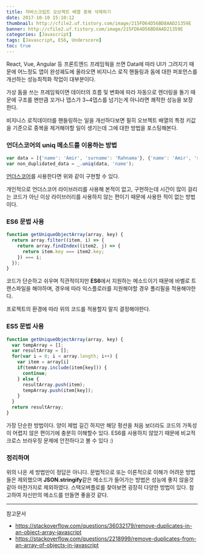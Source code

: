 ```yaml
---
title: 자바스크립트 오브젝트 배열 중복 삭제하기
date: 2017-10-10 15:10:12
thumbnail: http://cfile2.uf.tistory.com/image/215FD64D56BD8AAD21359E
banner: http://cfile2.uf.tistory.com/image/215FD64D56BD8AAD21359E
categories: [Javascript]
tags: [Javascript, ES6, Underscore]
toc: true
---
```


React, Vue, Angular 등 프론트엔드 프레임웍을 쓰면 Data에 따라 UI가 그려지기 때문에 어느정도 앱이 완성궤도에 올라오면 비지니스 로직 핸들링과 돔에 대한 퍼포먼스를 개선하는 성능최적화 작업이 대부분이다.

가상 돔을 쓰는 프레임웍이면 데이터의 흐름 및 변화에 따라 자동으로 렌더링을 돌기 때문에 구조를 왠만큼 꼬거나 뎁스가 3~4뎁스를 넘기는게 아니라면 쾌적한 성능을 보장한다.

비지니스 로직데이터를 핸들링하는 일을 개선하다보면 필히 오브젝트 배열의 특정 키값을 기준으로 중복을 제거해야할 일이 생기는데 그에 대한 방법을 포스팅해본다.


### 언더스코어의 uniq 메소드를 이용하는 방법
```js
var data = [{'name': 'Amir', 'surname': 'Rahnama'}, {'name': 'Amir', 'surname': 'Stevens'}];
var non_duplidated_data = _.uniq(data, 'name'); 
```
<!-- more -->
[언더스코어](http://underscorejs.org/)를 사용한다면 위와 같이 구현할 수 있다.

개인적으로 언더스코어 라이브러리를 사용해 본적이 없고, 구현하는데 시간이 많이 걸리는 코드가 아닌 이상 라이브러리를 사용하지 않는 편이기 때문에 사용한 적이 없는 방법이다.

### ES6 문법 사용
```js
function getUniqueObjectArray(array, key) {
  return array.filter((item, i) => {
    return array.findIndex((item2, j) => {
      return item.key === item2.key;
    }) === i;
  });
}
```

코드가 단순하고 쉬우며 직관적이지만 **ES6**에서 지원하는 메소드이기 때문에 바벨로 트랜스파일을 해야하며, 경우에 따라 익스플로러를 지원해야할 경우 폴리필을 적용해야한다.

프로젝트의 환경에 따라 위의 코드를 적용할지 말지 결정해야한다.

### ES5 문법 사용
```js
function getUniqueObjectArray(array, key) {
  var tempArray = [];
  var resultArray = [];
  for(var i = 0; i < array.length; i++) {
    var item = array[i]
    if(temArray.include(item[key])) {
      continue;
    } else {
      resultArray.push(item);
      tempArray.push(item[key]);
    }
  }
  return resultArray;
}
```

가장 단순한 방법이다. 양이 제법 길긴 하지만 해당 펑션을 처음 보더라도 코드의 가독성이 어렵지 않은 편이기에 충분히 이해할수 있다.
ES6를 사용하지 않았기 때문에 비교적 크로스 브라우징 문제에 안전하다고 볼 수 있다 :)

### 정리하며
위의 나온 세 방법만이 정답은 아니다. 
문법적으로 또는 이론적으로 이해가 어려운 방법들은 제외했으며 **JSON.stringify**같은 메소드가 들어가는 방법은 성능에 좋지 않을것 같아 마찬가지로 제외하였다.
스택오버플로를 찾아보면 굉장히 다양한 방법이 있다. 참고하여 자신만의 메소드를 만들면 좋을것 같다.

---
참고문서
- https://stackoverflow.com/questions/36032179/remove-duplicates-in-an-object-array-javascript
- https://stackoverflow.com/questions/2218999/remove-duplicates-from-an-array-of-objects-in-javascript
<!--stackedit_data:
eyJoaXN0b3J5IjpbLTk5MDUzMTU1LC0xMDkzMDI3Mjg2LDE5OT
YxNTE4NzRdfQ==
-->